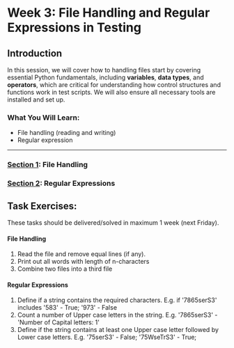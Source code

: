 # Week 3: File Handling and Regular Expressions in Testing

## Introduction

In this session, we will cover how to handling files start by covering essential Python fundamentals, including **variables**, **data types**, and **operators**, which are critical for understanding how control structures and functions work in test scripts. We will also ensure all necessary tools are installed and set up.

### What You Will Learn:

- File handling (reading and writing)
- Regular expression

---


### [Section 1](file-handling.md): File Handling

### [Section 2](regular_expressions.md): Regular Expressions


## Task Exercises:

These tasks should be delivered/solved in maximum 1 week (next Friday).

#### File Handling
1. Read the file and remove equal lines (if any).
2. Print out all words with length of n-characters
3. Combine two files into a third file

#### Regular Expressions
1. Define if a string contains the required characters. E.g. if '7865serS3' includes '583' - True; '973' - False
2. Count a number of Upper case letters in the string. E.g. '7865serS3' - 'Number of Capital letters: 1'
3. Define if the string contains at least one Upper case letter followed by Lower case letters. E.g. '75serS3' - False; '75WseTrS3' - True;

